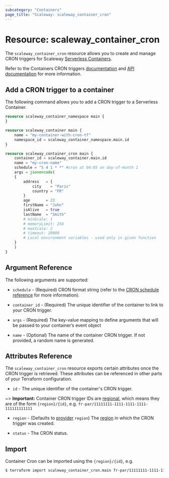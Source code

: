 ```yaml
---
subcategory: "Containers"
page_title: "Scaleway: scaleway_container_cron"
---
```


# Resource: scaleway_container_cron

The `scaleway_container_cron` resource allows you to create and manage CRON triggers for Scaleway [Serverless Containers](https://www.scaleway.com/en/docs/serverless/containers/).

Refer to the Containers CRON triggers [documentation](https://www.scaleway.com/en/docs/serverless/containers/how-to/add-trigger-to-a-container/) and [API documentation](https://www.scaleway.com/en/developers/api/serverless-containers/#path-triggers-list-all-triggers) for more information.

## Add a CRON trigger to a container

The following command allows you to add a CRON trigger to a Serverless Container.

```terraform
resource scaleway_container_namespace main {
}

resource scaleway_container main {
    name = "my-container-with-cron-tf"
    namespace_id = scaleway_container_namespace.main.id
}

resource scaleway_container_cron main {
    container_id = scaleway_container.main.id
    name = "my-cron-name"
    schedule = "5 4 1 * *" #cron at 04:05 on day-of-month 1
    args = jsonencode(
    {
        address   = {
            city    = "Paris"
            country = "FR"
        }
        age       = 23
        firstName = "John"
        isAlive   = true
        lastName  = "Smith"
        # minScale: 1
        # memoryLimit: 256
        # maxScale: 2
        # timeout: 20000
        # Local environment variables - used only in given function
    }
    )
}
```

## Argument Reference

The following arguments are supported:

- `schedule` - (Required) CRON format string (refer to the [CRON schedule reference](https://www.scaleway.com/en/docs/serverless/containers/reference-content/cron-schedules/) for more information).

- `container_id` - (Required) The unique identifier of the container to link to your CRON trigger.

- `args` - (Required) The key-value mapping to define arguments that will be passed to your container’s event object

- `name` - (Optional) The name of the container CRON trigger. If not provided, a random name is generated.

## Attributes Reference

The `scaleway_container_cron` resource exports certain attributes once the CRON trigger is retrieved. These attributes can be referenced in other parts of your Terraform configuration.


- `id` - The unique identifier of the container's CRON trigger.

~> **Important:** Container CRON trigger IDs are [regional](../guides/regions_and_zones.md#resource-ids), which means they are of the form `{region}/{id}`, e.g. `fr-par/11111111-1111-1111-1111-111111111111`

- `region` - (Defaults to [provider](../index.md#region) `region`) The [region](../guides/regions_and_zones.md#regions)
  in which the CRON trigger was created.

- `status` - The CRON status.

## Import

Container Cron can be imported using the `{region}/{id}`, e.g.

```bash
$ terraform import scaleway_container_cron.main fr-par/11111111-1111-1111-1111-111111111111
```
